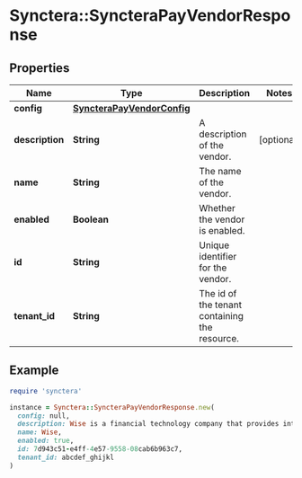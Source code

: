 # Synctera::SyncteraPayVendorResponse

## Properties

| Name | Type | Description | Notes |
| ---- | ---- | ----------- | ----- |
| **config** | [**SyncteraPayVendorConfig**](SyncteraPayVendorConfig.md) |  |  |
| **description** | **String** | A description of the vendor. | [optional] |
| **name** | **String** | The name of the vendor. |  |
| **enabled** | **Boolean** | Whether the vendor is enabled. |  |
| **id** | **String** | Unique identifier for the vendor. |  |
| **tenant_id** | **String** | The id of the tenant containing the resource.  |  |

## Example

```ruby
require 'synctera'

instance = Synctera::SyncteraPayVendorResponse.new(
  config: null,
  description: Wise is a financial technology company that provides international money transfer services.,
  name: Wise,
  enabled: true,
  id: 7d943c51-e4ff-4e57-9558-08cab6b963c7,
  tenant_id: abcdef_ghijkl
)
```

